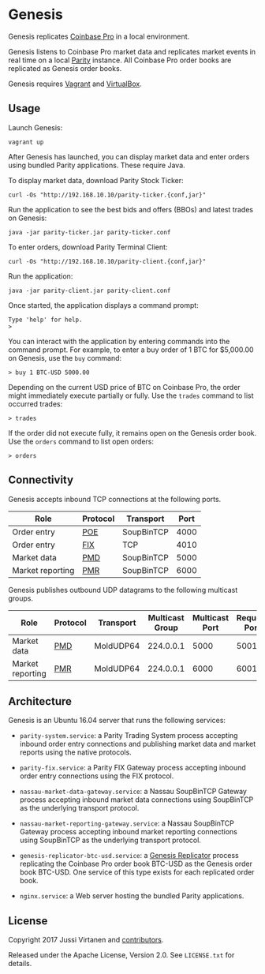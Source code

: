 # Genesis

Genesis replicates [Coinbase Pro][] in a local environment.

  [Coinbase Pro]: https://pro.coinbase.com

Genesis listens to Coinbase Pro market data and replicates market events in
real time on a local [Parity][] instance. All Coinbase Pro order books are
replicated as Genesis order books.

  [Parity]: https://github.com/paritytrading/parity

Genesis requires [Vagrant][] and [VirtualBox][].

  [Vagrant]: https://www.vagrantup.com
  [VirtualBox]: https://www.virtualbox.org

## Usage

Launch Genesis:

```
vagrant up
```

After Genesis has launched, you can display market data and enter orders using
bundled Parity applications. These require Java.

To display market data, download Parity Stock Ticker:

```
curl -Os "http://192.168.10.10/parity-ticker.{conf,jar}"
```

Run the application to see the best bids and offers (BBOs) and latest trades
on Genesis:

```
java -jar parity-ticker.jar parity-ticker.conf
```

To enter orders, download Parity Terminal Client:

```
curl -Os "http://192.168.10.10/parity-client.{conf,jar}"
```

Run the application:

```
java -jar parity-client.jar parity-client.conf
```

Once started, the application displays a command prompt:

```
Type 'help' for help.
>
```

You can interact with the application by entering commands into the command
prompt. For example, to enter a buy order of 1 BTC for $5,000.00 on Genesis,
use the `buy` command:

```
> buy 1 BTC-USD 5000.00
```

Depending on the current USD price of BTC on Coinbase Pro, the order might
immediately execute partially or fully. Use the `trades` command to list
occurred trades:

```
> trades
```

If the order did not execute fully, it remains open on the Genesis order book.
Use the `orders` command to list open orders:

```
> orders
```

## Connectivity

Genesis accepts inbound TCP connections at the following ports.

Role             | Protocol | Transport  | Port
-----------------|----------|------------|-----
Order entry      | [POE][]  | SoupBinTCP | 4000
Order entry      | [FIX][]  | TCP        | 4010
Market data      | [PMD][]  | SoupBinTCP | 5000
Market reporting | [PMR][]  | SoupBinTCP | 6000

Genesis publishes outbound UDP datagrams to the following multicast groups.

Role             | Protocol | Transport | Multicast Group | Multicast Port | Request Port
-----------------|----------|-----------|-----------------|----------------|-------------
Market data      | [PMD][]  | MoldUDP64 | 224.0.0.1       | 5000           | 5001
Market reporting | [PMR][]  | MoldUDP64 | 224.0.0.1       | 6000           | 6001

  [POE]: https://github.com/paritytrading/parity/blob/master/libraries/net/doc/POE.md
  [FIX]: https://github.com/paritytrading/parity/blob/master/applications/fix/doc/FIX.md
  [PMD]: https://github.com/paritytrading/parity/blob/master/libraries/net/doc/PMD.md
  [PMR]: https://github.com/paritytrading/parity/blob/master/libraries/net/doc/PMR.md

## Architecture

Genesis is an Ubuntu 16.04 server that runs the following services:

- `parity-system.service`: a Parity Trading System process accepting inbound
  order entry connections and publishing market data and market reports using
  the native protocols.

- `parity-fix.service`: a Parity FIX Gateway process accepting inbound order
  entry connections using the FIX protocol.

- `nassau-market-data-gateway.service`: a Nassau SoupBinTCP Gateway process
  accepting inbound market data connections using SoupBinTCP as the underlying
  transport protocol.

- `nassau-market-reporting-gateway.service`: a Nassau SoupBinTCP Gateway
  process accepting inbound market reporting connections using SoupBinTCP as
  the underlying transport protocol.

- `genesis-replicator-btc-usd.service`: a [Genesis Replicator][] process
  replicating the Coinbase Pro order book BTC-USD as the Genesis order book
  BTC-USD. One service of this type exists for each replicated order book.

  [Genesis Replicator]: applications/replicator

- `nginx.service`: a Web server hosting the bundled Parity applications.

## License

Copyright 2017 Jussi Virtanen and [contributors][].

  [contributors]: https://github.com/jvirtanen/genesis/graphs/contributors

Released under the Apache License, Version 2.0. See `LICENSE.txt` for details.
